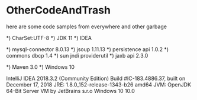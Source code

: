# OtherCodeAndTrash
here are some code samples from everywhere and other garbage

*) CharSet:UTF-8
*) JDK 11
*) IDEA

*) mysql-connector 8.0.13
*) jsoup 1.11.13
*) persistence api 1.0.2
*) commons dbcp 1.4
*) sun jndi providerutil
*) jaxb api 2.3.0

*) Maven 3.0
*) Windows 10

IntelliJ IDEA 2018.3.2 (Community Edition)
Build #IC-183.4886.37, built on December 17, 2018
JRE: 1.8.0_152-release-1343-b26 amd64
JVM: OpenJDK 64-Bit Server VM by JetBrains s.r.o
Windows 10 10.0